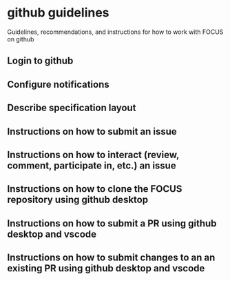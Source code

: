 # github guidelines

Guidelines, recommendations, and instructions for how to work with FOCUS on github 

## Login to github

## Configure notifications

## Describe specification layout

## Instructions on how to submit an issue

## Instructions on how to interact (review, comment, participate in, etc.) an issue

## Instructions on how to clone the FOCUS repository using github desktop

## Instructions on how to submit a PR using github desktop and vscode

## Instructions on how to submit changes to an an existing PR using github desktop and vscode
